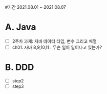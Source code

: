#기간
2021.08.01 ~ 2021.08.07

# A. Java
- [ ] 2주차 과제: 자바 데이터 타입, 변수 그리고 배열
- [ ] ch01. 자바 8,9,10,11 : 무슨 일이 일어나고 있는가?

# B. DDD
- [ ] step2
- [ ] step3
